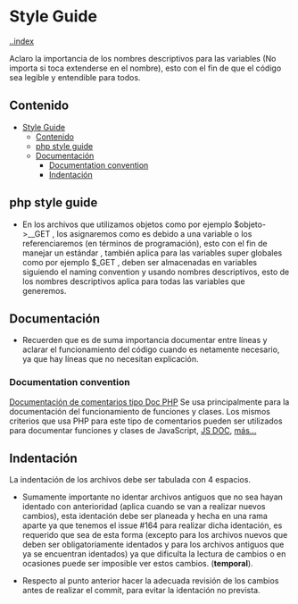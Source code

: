 
# Style Guide

[..index](../README.md)

Aclaro la importancia de los nombres descriptivos para las variables (No importa si toca extenderse en el nombre), esto con el fin de que el código sea legible y entendible para todos.

## Contenido

- [Style Guide](#style-guide)
  - [Contenido](#contenido)
  - [php style guide](#php-style-guide)
  - [Documentación](#documentación)
    - [Documentation convention](#documentation-convention)
    - [Indentación](#indentación)

## php style guide

- En los archivos que utilizamos objetos como por ejemplo $objeto->__GET , los asignaremos como es debido a una variable o los referenciaremos (en términos de programación), esto con el fin de manejar un estándar , también aplica para las variables super globales como por ejemplo $_GET , deben ser almacenadas en variables siguiendo el naming convention y usando nombres descriptivos, esto de los nombres descriptivos aplica para todas las variables que generemos.

## Documentación

- Recuerden que es de suma importancia documentar entre líneas y aclarar el funcionamiento del  código cuando es netamente necesario, ya que hay líneas que no necesitan explicación.

### Documentation convention

[Documentación de comentarios tipo Doc PHP](http://www.epsilon-eridani.com/cubic/ap/cubic.php/doc/phpDocumentor---documentacion-para-codigo-PHP-246.html) Se usa principalmente para la documentación del funcionamiento de funciones y clases. Los mismos criterios que usa PHP para este tipo de comentarios pueden ser utilizados para documentar funciones y clases de JavaScript, [JS DOC](https://es.wikipedia.org/wiki/JSDoc), [más...](https://www.aprenderaprogramar.com/index.php?option=com_content&view=article&id=881:guia-de-estilo-javascript-comentarios-proyectos-jsdoc-param-return-extends-ejemplos-cu01192e&catid=78&Itemid=206)

## Indentación

La indentación de los archivos debe ser tabulada con 4 espacios.

- Sumamente importante no identar archivos antiguos que no sea hayan identado con anterioridad (aplica cuando se van a realizar nuevos cambios), esta identación debe ser planeada y hecha en una rama aparte ya que tenemos el issue #164 para realizar dicha identación, es requerido que sea de esta forma (excepto para los archivos nuevos que deben ser obligatoriamente identados y para los archivos antiguos que ya se encuentran identados) ya que dificulta la lectura de cambios o en ocasiones puede ser imposible ver estos cambios. (**temporal**).

- Respecto al punto anterior hacer la adecuada revisión de los cambios antes de realizar el commit, para evitar la identación no prevista.
